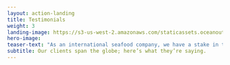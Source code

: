 ```yaml
---
layout: action-landing
title: Testimonials
weight: 3
landing-image: https://s3-us-west-2.amazonaws.com/staticassets.oceanoutcomes.org/rollover+images/success-stories-hover.jpg
hero-image:
teaser-text: "As an international seafood company, we have a stake in the health of global fisheries. O2 helps us develop strategies to work with local seafood suppliers and fisheries to make practical, on-the-water improvements."
subtitle: Our clients span the globe; here’s what they’re saying.
---
```

